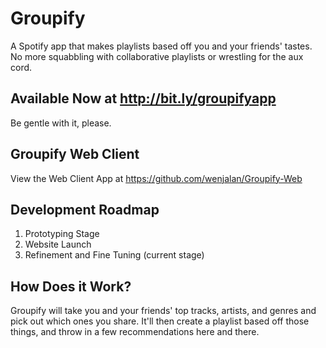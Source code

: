 # Groupify  
A Spotify app that makes playlists based off you and your friends' tastes. No more squabbling with collaborative playlists or wrestling for the aux cord.  

## Available Now at http://bit.ly/groupifyapp
Be gentle with it, please.  

## Groupify Web Client
View the Web Client App at https://github.com/wenjalan/Groupify-Web  

## Development Roadmap  
1. Prototyping Stage
2. Website Launch 
3. Refinement and Fine Tuning (current stage)  

## How Does it Work?
Groupify will take you and your friends' top tracks, artists, and genres and pick out which ones you share. It'll then create a playlist based off those things, and throw in a few recommendations here and there.  
